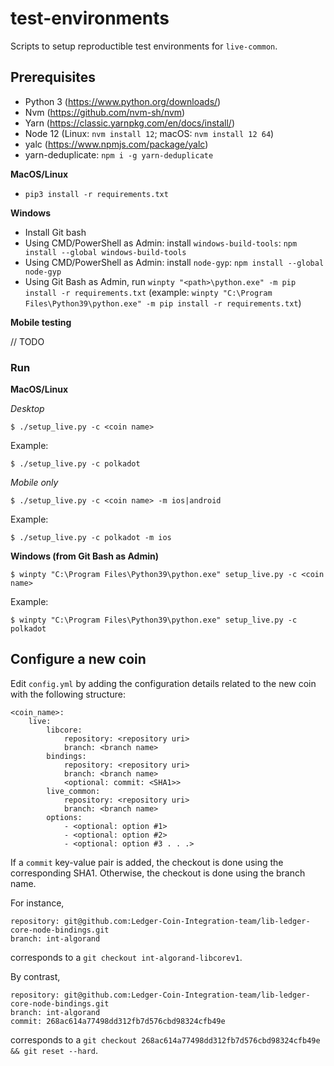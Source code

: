 # test-environments

Scripts to setup reproductible test environments for `live-common`.

## Prerequisites

* Python 3 (https://www.python.org/downloads/)
* Nvm (https://github.com/nvm-sh/nvm)
* Yarn (https://classic.yarnpkg.com/en/docs/install/)
* Node 12 (Linux: `nvm install 12`; macOS: `nvm install 12 64`)
* yalc (https://www.npmjs.com/package/yalc)
* yarn-deduplicate: `npm i -g yarn-deduplicate`

**MacOS/Linux**

- `pip3 install -r requirements.txt`

**Windows**

- Install Git bash
- Using CMD/PowerShell as Admin: install `windows-build-tools`: `npm install --global windows-build-tools`
- Using CMD/PowerShell as Admin: install `node-gyp`: `npm install --global node-gyp`
- Using Git Bash as Admin, run `winpty "<path>\python.exe" -m pip install -r requirements.txt` (example: `winpty "C:\Program Files\Python39\python.exe" -m pip install -r requirements.txt`)

**Mobile testing**

// TODO

### Run

**MacOS/Linux**

_Desktop_
```
$ ./setup_live.py -c <coin name>
```

Example:
```
$ ./setup_live.py -c polkadot
```

_Mobile only_
```
$ ./setup_live.py -c <coin name> -m ios|android
```

Example:
```
$ ./setup_live.py -c polkadot -m ios
```

**Windows (from Git Bash as Admin)**
```
$ winpty "C:\Program Files\Python39\python.exe" setup_live.py -c <coin name>
```

Example:
```
$ winpty "C:\Program Files\Python39\python.exe" setup_live.py -c polkadot
```


## Configure a new coin

Edit `config.yml` by adding the configuration details related to the new coin with the following structure:

```
<coin_name>:
    live:
        libcore:
            repository: <repository uri> 
            branch: <branch name>
        bindings:
            repository: <repository uri> 
            branch: <branch name>
            <optional: commit: <SHA1>>
        live_common:
            repository: <repository uri> 
            branch: <branch name>
        options:
            - <optional: option #1>
            - <optional: option #2>
            - <optional: option #3 . . .>
```

If a `commit` key-value pair is added, the checkout is done using the corresponding SHA1. Otherwise, the checkout is done using the branch name. 

For instance,

```
repository: git@github.com:Ledger-Coin-Integration-team/lib-ledger-core-node-bindings.git
branch: int-algorand
```

corresponds to a `git checkout int-algorand-libcorev1`.

By contrast,

```
repository: git@github.com:Ledger-Coin-Integration-team/lib-ledger-core-node-bindings.git
branch: int-algorand
commit: 268ac614a77498dd312fb7d576cbd98324cfb49e
```

corresponds to a `git checkout 268ac614a77498dd312fb7d576cbd98324cfb49e && git reset --hard`.
